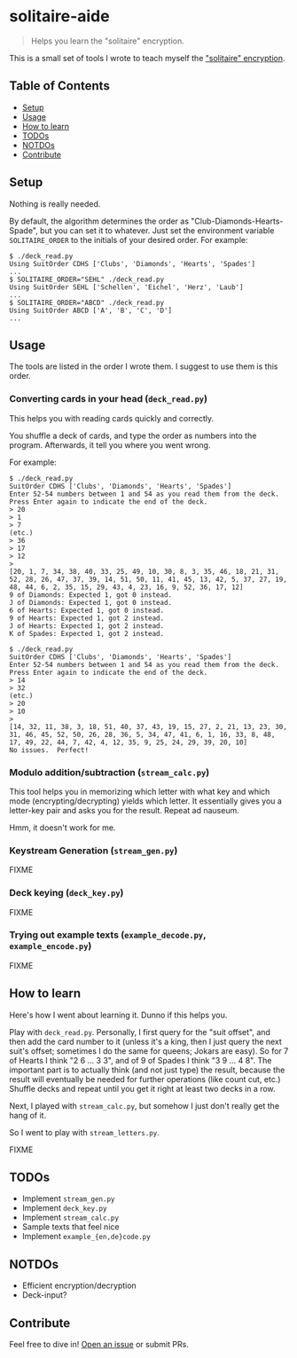 # solitaire-aide

> Helps you learn the "solitaire" encryption.

This is a small set of tools I wrote to teach myself the
["solitaire" encryption](https://www.schneier.com/academic/solitaire/).

## Table of Contents

- [Setup](#setup)
- [Usage](#usage)
- [How to learn](#how-to-learn)
- [TODOs](#todos)
- [NOTDOs](#notdos)
- [Contribute](#contribute)

## Setup

Nothing is really needed.

By default, the algorithm determines the order as "Club-Diamonds-Hearts-Spade",
but you can set it to whatever.  Just set the environment variable `SOLITAIRE_ORDER`
to the initials of your desired order. For example:

```
$ ./deck_read.py
Using SuitOrder CDHS ['Clubs', 'Diamonds', 'Hearts', 'Spades']
...
$ SOLITAIRE_ORDER="SEHL" ./deck_read.py
Using SuitOrder SEHL ['Schellen', 'Eichel', 'Herz', 'Laub']
...
$ SOLITAIRE_ORDER="ABCD" ./deck_read.py
Using SuitOrder ABCD ['A', 'B', 'C', 'D']
...
```

## Usage

The tools are listed in the order I wrote them.
I suggest to use them is this order.

### Converting cards in your head (`deck_read.py`)

This helps you with reading cards quickly and correctly.

You shuffle a deck of cards, and type the order as numbers into the program.
Afterwards, it tell you where you went wrong.

For example:

```
$ ./deck_read.py
SuitOrder CDHS ['Clubs', 'Diamonds', 'Hearts', 'Spades']
Enter 52-54 numbers between 1 and 54 as you read them from the deck.
Press Enter again to indicate the end of the deck.
> 20
> 1
> 7
(etc.)
> 36
> 17
> 12
>
[20, 1, 7, 34, 38, 40, 33, 25, 49, 10, 30, 8, 3, 35, 46, 18, 21, 31, 52, 28, 26, 47, 37, 39, 14, 51, 50, 11, 41, 45, 13, 42, 5, 37, 27, 19, 48, 44, 6, 2, 35, 15, 29, 43, 4, 23, 16, 9, 52, 36, 17, 12]
9 of Diamonds: Expected 1, got 0 instead.
J of Diamonds: Expected 1, got 0 instead.
6 of Hearts: Expected 1, got 0 instead.
9 of Hearts: Expected 1, got 2 instead.
J of Hearts: Expected 1, got 2 instead.
K of Spades: Expected 1, got 2 instead.
```

```
$ ./deck_read.py
SuitOrder CDHS ['Clubs', 'Diamonds', 'Hearts', 'Spades']
Enter 52-54 numbers between 1 and 54 as you read them from the deck.
Press Enter again to indicate the end of the deck.
> 14
> 32
(etc.)
> 20
> 10
>
[14, 32, 11, 38, 3, 18, 51, 40, 37, 43, 19, 15, 27, 2, 21, 13, 23, 30, 31, 46, 45, 52, 50, 26, 28, 36, 5, 34, 47, 41, 6, 1, 16, 33, 8, 48, 17, 49, 22, 44, 7, 42, 4, 12, 35, 9, 25, 24, 29, 39, 20, 10]
No issues.  Perfect!
```

### Modulo addition/subtraction (`stream_calc.py`)

This tool helps you in memorizing which letter with what key and which mode
(encrypting/decrypting) yields which letter.
It essentially gives you a letter-key pair and asks you for the result.
Repeat ad nauseum.

Hmm, it doesn't work for me.

### Keystream Generation (`stream_gen.py`)

FIXME

### Deck keying (`deck_key.py`)

FIXME

### Trying out example texts (`example_decode.py`, `example_encode.py`)

FIXME

## How to learn

Here's how I went about learning it.  Dunno if this helps you.

Play with `deck_read.py`.  Personally, I first query for the "suit offset",
and then add the card number to it (unless it's a king, then I just query
the next suit's offset; sometimes I do the same for queens; Jokars are easy).
So for 7 of Hearts I think "2 6 … 3 3", and of 9 of Spades I think "3 9 … 4 8".
The important part is to actually think (and not just type) the result,
because the result will eventually be needed for further operations (like count cut, etc.)
Shuffle decks and repeat until you get it right at least two decks in a row.

Next, I played with `stream_calc.py`, but somehow I just don't really get the hang of it.

So I went to play with `stream_letters.py`.

FIXME

## TODOs

* Implement `stream_gen.py`
* Implement `deck_key.py`
* Implement `stream_calc.py`
* Sample texts that feel nice
* Implement `example_{en,de}code.py`

## NOTDOs

* Efficient encryption/decryption
* Deck-input?

## Contribute

Feel free to dive in! [Open an issue](https://github.com/BenWiederhake/solitaire_aide/issues/new) or submit PRs.
